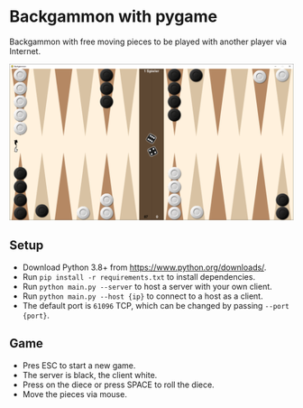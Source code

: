 # Backgammon with pygame

Backgammon with free moving pieces to be played with another player via Internet.

![Backgammon with pygame](example.png "Backgammon with pygame")

## Setup

* Download Python 3.8+ from <https://www.python.org/downloads/>.
* Run `pip install -r requirements.txt` to install dependencies.
* Run `python main.py --server` to host a server with your own client.
* Run `python main.py --host {ip}` to connect to a host as a client.
* The default port is `61096` TCP, which can be changed by passing `--port {port}`.

## Game

* Pres ESC to start a new game.
* The server is black, the client white.
* Press on the diece or press SPACE to roll the diece.
* Move the pieces via mouse.
